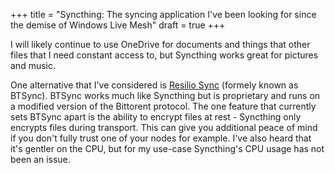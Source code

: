+++
title = "Syncthing: The syncing application I've been looking for since the demise of Windows Live Mesh"
draft = true
+++

I will likely continue to use OneDrive for documents and things that other files that I need constant access to, but Syncthing works great for pictures and music.

One alternative that I've considered is [Resilio Sync](https://www.resilio.com/individuals/) (formely known as BTSync). BTSync works much like Syncthing but is proprietary and runs on a modified version of the Bittorent protocol. The one feature that currently sets BTSync apart is the ability to encrypt files at rest - Syncthing only encrypts files during transport. This can give you additional peace of mind if you don't fully trust one of your nodes for example. I've also heard that it's gentler on the CPU, but for my use-case Syncthing's CPU usage has not been an issue.